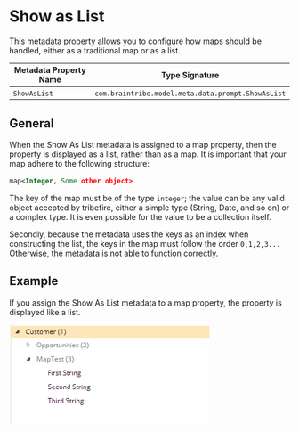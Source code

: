 # Show as List

This metadata property allows you to configure how maps should be handled, either as a traditional map or as a list.

Metadata Property Name  | Type Signature  
------- | -----------
`ShowAsList` | `com.braintribe.model.meta.data.prompt.ShowAsList`

## General

When the Show As List metadata is assigned to a map property, then the property is displayed as a list, rather than as a map. It is important that your map adhere to the following structure:

```xml
map<Integer, Some other object>
```

The key of the map must be of the type `integer`; the value can be any valid object accepted by tribefire, either a simple type (String, Date, and so on) or a complex type. It is even possible for the value to be a collection itself.

Secondly, because the metadata uses the keys as an index when constructing the list, the keys in the map must follow the order `0,1,2,3...` Otherwise, the metadata is not able to function correctly.

## Example

If you assign the Show As List metadata to a map property, the property is displayed like a list.

![](../../images/MapAsListTrue02.png)
